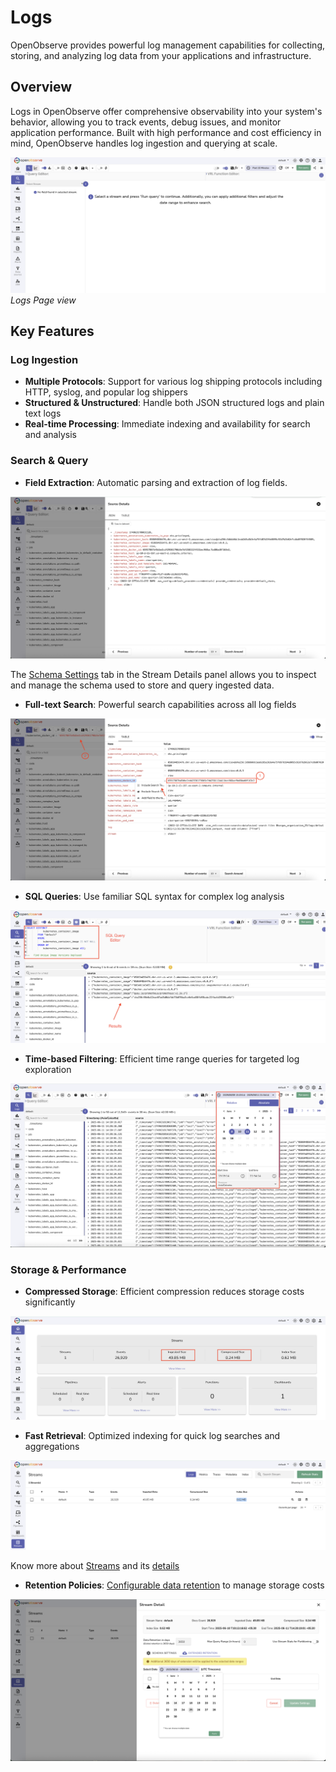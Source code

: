 # Logs

OpenObserve provides powerful log management capabilities for collecting, storing, and analyzing log data from your applications and infrastructure.

## Overview

Logs in OpenObserve offer comprehensive observability into your system's behavior, allowing you to track events, debug issues, and monitor application performance. Built with high performance and cost efficiency in mind, OpenObserve handles log ingestion and querying at scale.

![Logs Page](../images/features/logs-page.png)
*Logs Page view*

## Key Features

### Log Ingestion
- **Multiple Protocols**: Support for various log shipping protocols including HTTP, syslog, and popular log shippers
- **Structured & Unstructured**: Handle both JSON structured logs and plain text logs
- **Real-time Processing**: Immediate indexing and availability for search and analysis

### Search & Query

- **Field Extraction**: Automatic parsing and extraction of log fields. 

![Field Extraction](../images/features/log-feilds-detection.png)

The [Schema Settings](../user-guide/streams/schema-settings.md) tab in the Stream Details panel allows you to inspect and manage the schema used to store and query ingested data. 

- **Full-text Search**: Powerful search capabilities across all log fields

![Full-text Search](../images/features/full-text-search.png)

- **SQL Queries**: Use familiar SQL syntax for complex log analysis

![SQL Queries](../images/features/sql-based-log-search.png)

- **Time-based Filtering**: Efficient time range queries for targeted log exploration

![Time-based Filtering](../images/features/time-selection.png)

### Storage & Performance
- **Compressed Storage**: Efficient compression reduces storage costs significantly

![Compressed Storage](../images/features/data-compression.png)

- **Fast Retrieval**: Optimized indexing for quick log searches and aggregations

![Indexing](../images/features/index.png)

Know more about [Streams](../user-guide/streams/streams-in-openobserve.md) and its [details](../user-guide/streams/stream-details.md#stream-details)

- **Retention Policies**: [Configurable data retention](../user-guide/streams/extended-retention.md) to manage storage costs

![Retention Policies](../images/features/data-retention.png)